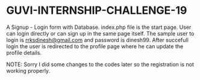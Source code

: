 # GUVI-INTERNSHIP-CHALLENGE-19

A Signup - Login form with Database.
index.php file is the start page.
User can login directly or can sign up in the same page itself.
The sample user to login is rrksdinesh@gmail.com and password is dinesh99.
After succefull login the user is redirected to the profile page where he can update the profile details.

NOTE: Sorry I did some changes to the codes later so the registration is not working properly.

